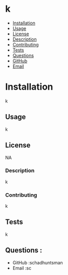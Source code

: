 # k
* [Installation](#installation)
* [Usage](#usage)
* [License](#license)
* [Description](#description)
* [Contributing](#contributing)
* [Tests](#tests)
* [Questions](#qustions)
* [GitHub](#github)
* [Email](#email)
# Installation
k
## Usage
k
## License
NA
### Description
k
### Contributing
k
## Tests
k

## Questions :
* GitHub :schadhuntsman 
* Email :sc